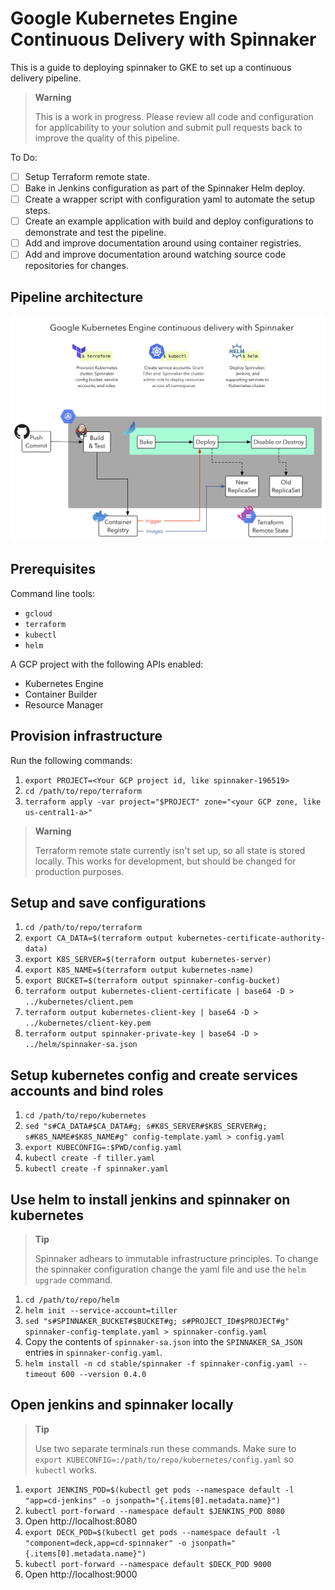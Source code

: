 # Google Kubernetes Engine Continuous Delivery with Spinnaker

This is a guide to deploying spinnaker to GKE to set up a continuous delivery pipeline.

> **Warning** 
>
> This is a work in progress. Please review all code and configuration for applicability to your solution and submit pull requests back to improve the quality of this pipeline.

To Do:
- [ ] Setup Terraform remote state.
- [ ] Bake in Jenkins configuration as part of the Spinnaker Helm deploy.
- [ ] Create a wrapper script with configuration yaml to automate the setup steps.
- [ ] Create an example application with build and deploy configurations to demonstrate and test the pipeline.
- [ ] Add and improve documentation around using container registries.
- [ ] Add and improve documentation around watching source code repositories for changes.

## Pipeline architecture

<p align="center">
  <img src="GKE-Spinnaker.png?raw=true" alt="GKE Spinnaker Pipeline"/>
</p>

## Prerequisites

Command line tools:

- `gcloud`
- `terraform`
- `kubectl`
- `helm`

A GCP project with the following APIs enabled:

- Kubernetes Engine
- Container Builder
- Resource Manager


## Provision infrastructure

Run the following commands:
1. `export PROJECT=<Your GCP project id, like spinnaker-196519>`
1. `cd /path/to/repo/terraform`
1. `terraform apply -var project="$PROJECT" zone="<your GCP zone, like us-central1-a>"`

> **Warning**
>
> Terraform remote state currently isn't set up, so all state is stored locally. This works for development, but should be changed for production purposes.

## Setup and save configurations

1. `cd /path/to/repo/terraform`
1. `export CA_DATA=$(terraform output kubernetes-certificate-authority-data)`
1. `export K8S_SERVER=$(terraform output kubernetes-server)`
1. `export K8S_NAME=$(terraform output kubernetes-name)`
1. `export BUCKET=$(terraform output spinnaker-config-bucket)`
1. `terraform output kubernetes-client-certificate | base64 -D > ../kubernetes/client.pem`
1. `terraform output kubernetes-client-key | base64 -D > ../kubernetes/client-key.pem`
1. `terraform output spinnaker-private-key | base64 -D > ../helm/spinnaker-sa.json`

## Setup kubernetes config and create services accounts and bind roles

1. `cd /path/to/repo/kubernetes`
1. `sed "s#CA_DATA#$CA_DATA#g; s#K8S_SERVER#$K8S_SERVER#g; s#K8S_NAME#$K8S_NAME#g" config-template.yaml > config.yaml`
1. `export KUBECONFIG=:$PWD/config.yaml`
1. `kubectl create -f tiller.yaml`
1. `kubectl create -f spinnaker.yaml`

## Use helm to install jenkins and spinnaker on kubernetes

> **Tip**
>
> Spinnaker adhears to immutable infrastructure principles. To change the spinnaker configuration change the yaml file and use the `helm upgrade` command.

1. `cd /path/to/repo/helm`
1. `helm init --service-account=tiller`
1. `sed "s#SPINNAKER_BUCKET#$BUCKET#g; s#PROJECT_ID#$PROJECT#g" spinnaker-config-template.yaml > spinnaker-config.yaml`
1. Copy the contents of `spinnaker-sa.json` into the `SPINNAKER_SA_JSON` entries in `spinnaker-config.yaml`.
1. `helm install -n cd stable/spinnaker -f spinnaker-config.yaml --timeout 600 --version 0.4.0`

## Open jenkins and spinnaker locally

> **Tip**
>
> Use two separate terminals run these commands. Make sure to `export KUBECONFIG=:/path/to/repo/kubernetes/config.yaml` so `kubectl` works.

1. `export JENKINS_POD=$(kubectl get pods --namespace default -l "app=cd-jenkins" -o jsonpath="{.items[0].metadata.name}")`
1. `kubectl port-forward --namespace default $JENKINS_POD 8080`
1. Open http://localhost:8080
1. `export DECK_POD=$(kubectl get pods --namespace default -l "component=deck,app=cd-spinnaker" -o jsonpath="{.items[0].metadata.name}")`
1. `kubectl port-forward --namespace default $DECK_POD 9000`
1. Open http://localhost:9000
